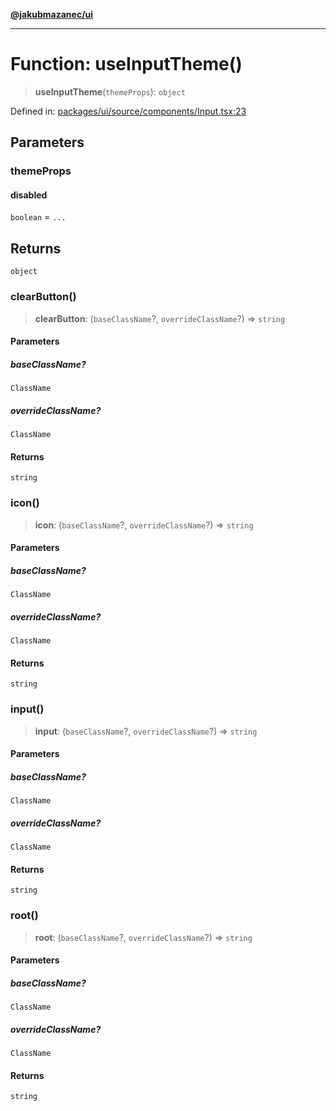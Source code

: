 [**@jakubmazanec/ui**](../README.md)

---

# Function: useInputTheme()

> **useInputTheme**(`themeProps`): `object`

Defined in:
[packages/ui/source/components/Input.tsx:23](https://github.com/jakubmazanec/tools/blob/90a5050fae768000bb00b2044438762c3c8c0f98/packages/ui/source/components/Input.tsx#L23)

## Parameters

### themeProps

#### disabled

`boolean` = `...`

## Returns

`object`

### clearButton()

> **clearButton**: (`baseClassName`?, `overrideClassName`?) => `string`

#### Parameters

##### baseClassName?

`ClassName`

##### overrideClassName?

`ClassName`

#### Returns

`string`

### icon()

> **icon**: (`baseClassName`?, `overrideClassName`?) => `string`

#### Parameters

##### baseClassName?

`ClassName`

##### overrideClassName?

`ClassName`

#### Returns

`string`

### input()

> **input**: (`baseClassName`?, `overrideClassName`?) => `string`

#### Parameters

##### baseClassName?

`ClassName`

##### overrideClassName?

`ClassName`

#### Returns

`string`

### root()

> **root**: (`baseClassName`?, `overrideClassName`?) => `string`

#### Parameters

##### baseClassName?

`ClassName`

##### overrideClassName?

`ClassName`

#### Returns

`string`
